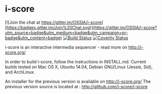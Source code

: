 i-score
=======

[![Join the chat at https://gitter.im/OSSIA/i-score](https://badges.gitter.im/Join%20Chat.svg)](https://gitter.im/OSSIA/i-score?utm_source=badge&utm_medium=badge&utm_campaign=pr-badge&utm_content=badge)
[![Build Status](https://travis-ci.org/OSSIA/i-score.svg?branch=dev)](https://travis-ci.org/OSSIA/i-score)
[![Coverity Status](https://scan.coverity.com/projects/3356/badge.svg)](https://scan.coverity.com/projects/3356)

i-score is an interactive intermedia sequencer - read more on http://i-score.org/

In order to build i-score, follow the instructions in INSTALL.md.
Current builds tested on Mac OS X, Ubuntu 14.04, Debian GNU/Linux (Jessie, Sid), and ArchLinux.

An installer for the previous version is available on http://i-score.org/
The previous version source is located at : http://github.com/i-score/i-score
